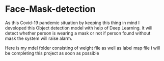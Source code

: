 # Face-Mask-detection
As this Covid-19 pandemic situation by keeping this thing in mind I developed this Object detection model with help of Deep Learning. It will detect whether person is wearing a mask or not if person found without mask the system will raise alarm.

Here is my mdel folder consisting of weight file as well as label map file i will be completing this project as soon as possible
